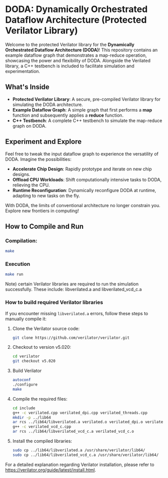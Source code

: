 # DODA: Dynamically Orchestrated Dataflow Architecture (Protected Verilator Library)

Welcome to the protected Verilator library for the **Dynamically Orchestrated Dataflow Architecture (DODA)**! This repository contains an example dataflow graph that demonstrates a map-reduce operation, showcasing the power and flexibility of DODA. Alongside the Verilated library, a C++ testbench is included to facilitate simulation and experimentation.

## What's Inside
- **Protected Verilator Library**: A secure, pre-compiled Verilator library for simulating the DODA architecture.
- **Example Dataflow Graph**: A simple graph that first performs a **map** function and subsequently applies a **reduce** function.
- **C++ Testbench**: A complete C++ testbench to simulate the map-reduce graph on DODA.

## Experiment and Explore
Feel free to tweak the input dataflow graph to experience the versatility of DODA. Imagine the possibilities:
- **Accelerate Chip Design**: Rapidly prototype and iterate on new chip designs.
- **Offload CPU Workloads**: Shift computationally intensive tasks to DODA, relieving the CPU.
- **Runtime Reconfiguration**: Dynamically reconfigure DODA at runtime, adapting to new tasks on the fly.

With DODA, the limits of conventional architecture no longer constrain you. Explore new frontiers in computing!

## How to Compile and Run
### Compilation:
```bash
make
```
### Execution
```bash
make run
```
Note) certain Verilator libraries are required to run the simulation successfully. These include:
libverilated.a and libverilated_vcd_c.a


### How to build required Verilator libraries
If you encounter missing `libverilated.a` errors, follow these steps to manually compile it:

1. Clone the Verilator source code:
   ```bash
   git clone https://github.com/verilator/verilator.git
   ```
2. Checkout to version v5.020:
   ```bash
   cd verilator
   git checkout v5.020
   ```

3. Build Verilator
   ``` bash
   autoconf
   ./configure
   make
   ```
4. Compile the required files:
   ```bash
   cd include
   g++ -c verilated.cpp verilated_dpi.cpp verilated_threads.cpp
   mkdir -p ../lib64
   ar rcs ../lib64/libverilated.a verilated.o verilated_dpi.o verilated_threads.o
   g++ -c verilated_vcd_c.cpp
   ar rcs ../lib64/libverilated_vcd_c.a verilated_vcd_c.o
   ```
5. Install the compiled libraries:
   ```bash
   sudo cp ../lib64/libverilated.a /usr/share/verilator/lib64/
   sudo cp ../lib64/libverilated_vcd_c.a /usr/share/verilator/lib64/
   ```

For a detailed explanation regarding Verilator installation, please refer to https://verilator.org/guide/latest/install.html.
